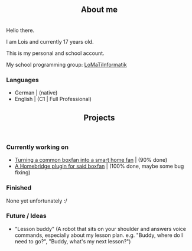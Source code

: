 <h2 align="center">About me</h2>
</br>Hello there.


I am Lois and currently 17 years old.

This is my personal and school account.

My school programming group: [LoMaTiInformatik](https://github.com/LoMaTiInformatik/)

### Languages

- German  | (native)
- English | (C1 | Full Professional)

<h2 align="center">Projects</h2></br>

### Currently working on
- [Turning a common boxfan into a smart home fan](https://github.com/LoMaTiInformatik/Smarthome_Ventilator/)    | (90% done) 
- [A Homebridge plugin for said boxfan](https://github.com/LoMaTiInformatik/Ventilator_homebridge_plugin/)      | (100% done, maybe some bug fixing)

### Finished
None yet unfortunately :/

### Future / Ideas
- "Lesson buddy" (A robot that sits on your shoulder and answers voice commands, especially about my lesson plan. e.g. "Buddy, where do I need to go?", "Buddy, what's my next lesson?")
